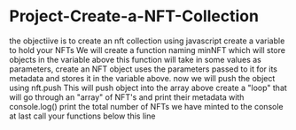 # Project-Create-a-NFT-Collection
 the objectiive is to create an nft collection using javascript
 create a variable to hold your NFTs
 We will create a function naming minNFT which will store objects in the variable above this function will take in some values as parameters, create an
 NFT object uses the parameters passed to it for its metadata 
 and stores it in the variable above.
 now we will push the object using nft.push This will push object into the array above
 create a "loop" that will go through an "array" of NFT's and print their metadata with console.log()
 print the total number of NFTs we have minted to the console
 at last call your functions below this line
